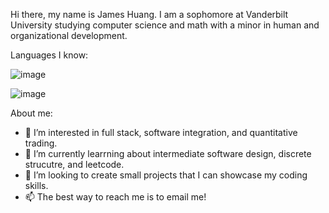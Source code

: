 Hi there, my name is James Huang.
I am a sophomore at Vanderbilt University studying computer science and math with a minor in human and organizational development.

Languages I know:

![image](https://user-images.githubusercontent.com/114640234/210699272-aff4c8a6-f77e-4309-97bc-6282ccf1939f.png)

![image](https://user-images.githubusercontent.com/114640234/210699228-279b39bd-9fcc-4a4d-acf2-3d6e94244260.png)

About me:
- 👀 I’m interested in full stack, software integration, and quantitative trading.
- 🌱 I’m currently learrning about intermediate software design, discrete strucutre, and leetcode.
- 💞️ I’m looking to create small projects that I can showcase my coding skills.
- 📫 The best way to reach me is to email me!
